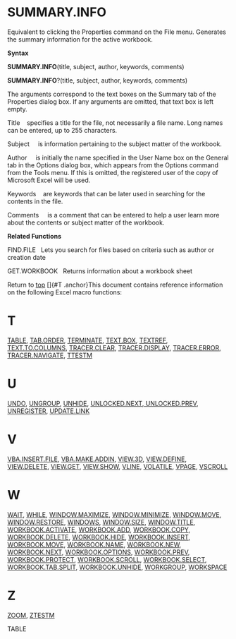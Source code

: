 SUMMARY.INFO
============

Equivalent to clicking the Properties command on the File menu.
Generates the summary information for the active workbook.

**Syntax**

**SUMMARY.INFO**(title, subject, author, keywords, comments)

**SUMMARY.INFO**?(title, subject, author, keywords, comments)

The arguments correspond to the text boxes on the Summary tab of the
Properties dialog box. If any arguments are omitted, that text box is
left empty.

Title    specifies a title for the file, not necessarily a file name.
Long names can be entered, up to 255 characters.

Subject     is information pertaining to the subject matter of the
workbook.

Author     is initially the name specified in the User Name box on the
General tab in the Options dialog box, which appears from the Options
command from the Tools menu. If this is omitted, the registered user of
the copy of Microsoft Excel will be used.

Keywords    are keywords that can be later used in searching for the
contents in the file.

Comments     is a comment that can be entered to help a user learn more
about the contents or subject matter of the workbook.

**Related Functions**

FIND.FILE   Lets you search for files based on criteria such as author
or creation date

GET.WORKBOOK   Returns information about a workbook sheet

Return to [top](#Q)
[]{#T .anchor}This document contains reference information on the
following Excel macro functions:

T
=

[TABLE](#table), [TAB.ORDER](#tab.order), [TERMINATE](#terminate),
[TEXT.BOX](#text.box), [TEXTREF](#textref),
[TEXT.TO.COLUMNS](#text.to.columns), [TRACER.CLEAR](#tracer.clear),
[TRACER.DISPLAY](#tracer.display), [TRACER.ERROR](#tracer.error),
[TRACER.NAVIGATE](#tracer.navigate), [TTESTM](#ttestm)

U
=

[UNDO](#undo), [UNGROUP](#ungroup), [UNHIDE](#unhide), [UNLOCKED.NEXT,
UNLOCKED.PREV](#unlocked.next-unlocked.prev), [UNREGISTER](#unregister),
[UPDATE.LINK](#update.link)

V
=

[VBA.INSERT.FILE](#vba.insert.file), [VBA.MAKE.ADDIN](#vba.make.addin),
[VIEW.3D](#view.3d), [VIEW.DEFINE](#view.define),
[VIEW.DELETE](#view.delete), [VIEW.GET](#view.get),
[VIEW.SHOW](#view.show), [VLINE](#vline), [VOLATILE](#volatile),
[VPAGE](#vpage), [VSCROLL](#vscroll)

W
=

[WAIT](#wait), [WHILE](#while), [WINDOW.MAXIMIZE](#window.maximize),
[WINDOW.MINIMIZE](#window.minimize), [WINDOW.MOVE](#window.move),
[WINDOW.RESTORE](#window.restore), [WINDOWS](#windows),
[WINDOW.SIZE](#window.size), [WINDOW.TITLE](#window.title),
[WORKBOOK.ACTIVATE](#workbook.activate), [WORKBOOK.ADD](#workbook.add),
[WORKBOOK.COPY](#workbook.copy), [WORKBOOK.DELETE](#workbook.delete),
[WORKBOOK.HIDE](#workbook.hide), [WORKBOOK.INSERT](#workbook.insert),
[WORKBOOK.MOVE](#workbook.move), [WORKBOOK.NAME](#workbook.name),
[WORKBOOK.NEW](#workbook.new), [WORKBOOK.NEXT](#workbook.next),
[WORKBOOK.OPTIONS](#workbook.options), [WORKBOOK.PREV](#workbook.prev),
[WORKBOOK.PROTECT](#workbook.protect),
[WORKBOOK.SCROLL](#workbook.scroll),
[WORKBOOK.SELECT](#workbook.select),
[WORKBOOK.TAB.SPLIT](#workbook.tab.split),
[WORKBOOK.UNHIDE](#workbook.unhide), [WORKGROUP](#workgroup),
[WORKSPACE](#workspace)

Z
=

[ZOOM](#zoom), [ZTESTM](#ztestm)

TABLE
